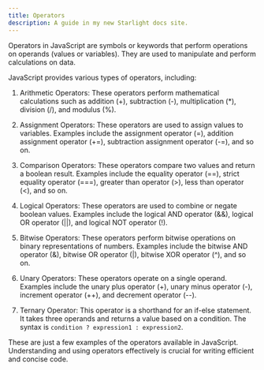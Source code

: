 ```yaml
---
title: Operators
description: A guide in my new Starlight docs site.
---
```

Operators in JavaScript are symbols or keywords that perform operations on operands (values or variables). They are used to manipulate and perform calculations on data.

JavaScript provides various types of operators, including:

1. Arithmetic Operators: These operators perform mathematical calculations such as addition (+), subtraction (-), multiplication (*), division (/), and modulus (%).

2. Assignment Operators: These operators are used to assign values to variables. Examples include the assignment operator (=), addition assignment operator (+=), subtraction assignment operator (-=), and so on.

3. Comparison Operators: These operators compare two values and return a boolean result. Examples include the equality operator (==), strict equality operator (===), greater than operator (>), less than operator (<), and so on.

4. Logical Operators: These operators are used to combine or negate boolean values. Examples include the logical AND operator (&&), logical OR operator (||), and logical NOT operator (!).

5. Bitwise Operators: These operators perform bitwise operations on binary representations of numbers. Examples include the bitwise AND operator (&), bitwise OR operator (|), bitwise XOR operator (^), and so on.

6. Unary Operators: These operators operate on a single operand. Examples include the unary plus operator (+), unary minus operator (-), increment operator (++), and decrement operator (--).

7. Ternary Operator: This operator is a shorthand for an if-else statement. It takes three operands and returns a value based on a condition. The syntax is `condition ? expression1 : expression2`.

These are just a few examples of the operators available in JavaScript. Understanding and using operators effectively is crucial for writing efficient and concise code.
